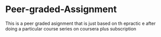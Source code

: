 # Peer-graded-Assignment
This is a peer graded asignment that is just based on th epractic e after doing a particular course series on coursera plus subscription
